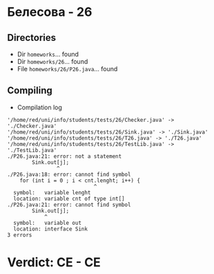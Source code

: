 # Белесова - 26
## Directories
- Dir `homeworks`... found
- Dir `homeworks/26`... found
- File `homeworks/26/P26.java`... found
## Compiling
- Compilation log
```
'/home/red/uni/info/students/tests/26/Checker.java' -> './Checker.java'
'/home/red/uni/info/students/tests/26/Sink.java' -> './Sink.java'
'/home/red/uni/info/students/tests/26/T26.java' -> './T26.java'
'/home/red/uni/info/students/tests/26/TestLib.java' -> './TestLib.java'
./P26.java:21: error: not a statement
        Sink.out[j];
                ^
./P26.java:18: error: cannot find symbol
    for (int i = 0 ; i < cnt.lenght; i++) {
                            ^
  symbol:   variable lenght
  location: variable cnt of type int[]
./P26.java:21: error: cannot find symbol
        Sink.out[j];
            ^
  symbol:   variable out
  location: interface Sink
3 errors

```
# Verdict: **CE** - CE
